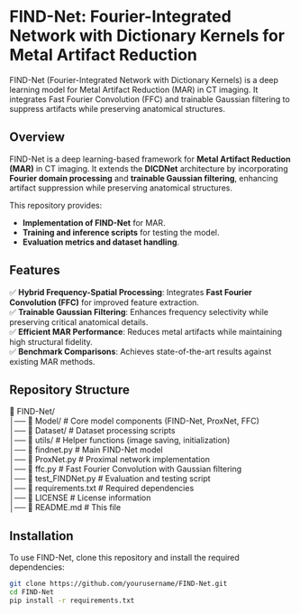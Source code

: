 # FIND-Net: Fourier-Integrated Network with Dictionary Kernels for Metal Artifact Reduction
FIND-Net (Fourier-Integrated Network with Dictionary Kernels) is a deep learning model for Metal Artifact Reduction (MAR) in CT imaging. It integrates Fast Fourier Convolution (FFC) and trainable Gaussian filtering to suppress artifacts while preserving anatomical structures. 

<!-- 
# FIND-Net: Fourier-Integrated Network with Dictionary Kernels for Metal Artifact Reduction

![FIND-Net Logo](https://your-logo-url.com) Optional: Replace with a relevant image -->

## Overview
FIND-Net is a deep learning-based framework for **Metal Artifact Reduction (MAR)** in CT imaging. It extends the **DICDNet** architecture by incorporating **Fourier domain processing** and **trainable Gaussian filtering**, enhancing artifact suppression while preserving anatomical structures.

This repository provides:
- **Implementation of FIND-Net** for MAR.
- **Training and inference scripts** for testing the model.
- **Evaluation metrics and dataset handling**.

## Features
✅ **Hybrid Frequency-Spatial Processing**: Integrates **Fast Fourier Convolution (FFC)** for improved feature extraction.  
✅ **Trainable Gaussian Filtering**: Enhances frequency selectivity while preserving critical anatomical details.  
✅ **Efficient MAR Performance**: Reduces metal artifacts while maintaining high structural fidelity.  
✅ **Benchmark Comparisons**: Achieves state-of-the-art results against existing MAR methods.  

## Repository Structure

📂 FIND-Net/  
│── 📂 Model/              # Core model components (FIND-Net, ProxNet, FFC)  
│── 📂 Dataset/            # Dataset processing scripts  
│── 📂 utils/              # Helper functions (image saving, initialization)  
│── 📜 findnet.py          # Main FIND-Net model  
│── 📜 ProxNet.py          # Proximal network implementation  
│── 📜 ffc.py              # Fast Fourier Convolution with Gaussian filtering  
│── 📜 test_FINDNet.py     # Evaluation and testing script  
│── 📜 requirements.txt    # Required dependencies  
│── 📜 LICENSE             # License information  
│── 📜 README.md           # This file  



## Installation
To use FIND-Net, clone this repository and install the required dependencies:

```sh
git clone https://github.com/yourusername/FIND-Net.git
cd FIND-Net
pip install -r requirements.txt
